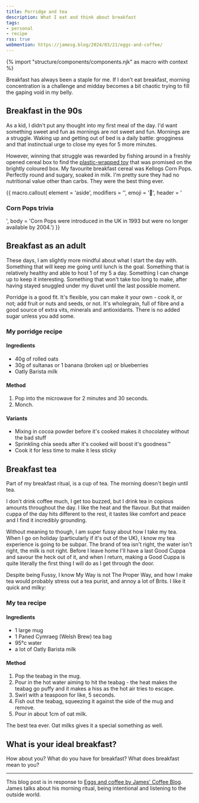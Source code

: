 ```yaml
---
title: Porridge and tea
description: What I eat and think about breakfast
tags:
- personal
- recipe
rss: true
webmention: https://jamesg.blog/2024/03/21/eggs-and-coffee/
---
```

{% import "structure/components/components.njk" as macro with context %}

Breakfast has always been a staple for me. If I don't eat breakfast, morning concentration is a challenge and midday becomes a bit chaotic trying to fill the gaping void in my belly.

## Breakfast in the 90s

As a kid, I didn't put any thought into my first meal of the day. I'd want something sweet and fun as mornings are not sweet and fun. Mornings are a struggle. Waking up and getting out of bed is a daily battle: grogginess and that instinctual urge to close my eyes for 5 more minutes.

However, winning that struggle was rewarded by fishing around in a freshly opened cereal box to find the [plastic-wrapped toy](https://en.wikipedia.org/wiki/Cereal_box_prize) that was promised on the brightly coloured box.
My favourite breakfast cereal was Kellogs Corn Pops. Perfectly round and sugary, soaked in milk. I'm pretty sure they had no nutritional value other than carbs. They were the best thing ever.

{{ macro.callout(
  element = 'aside',
  modifiers = '',
  emoji = '🥣',
  header = '<h3>Corn Pops trivia</h3>',
  body = 'Corn Pops were introduced in the UK in 1993 but were no longer available by 2004.') }}

## Breakfast as an adult

These days, I am slightly more mindful about what I start the day with. Something that will keep me going until lunch is the goal. Something that is relatively healthy and able to host 1 of my 5 a day. Something I can change up to keep it interesting. Something that won't take too long to make, after having stayed snuggled under my duvet until the last possible moment.

Porridge is a good fit. It's flexible, you can make it your own - cook it, or not; add fruit or nuts and seeds, or not. It's wholegrain, full of fibre and a good source of extra vits, minerals and antioxidants. There is no added sugar unless you add some.

### My porridge recipe

#### Ingredients

- 40g of rolled oats
- 30g of sultanas or 1 banana (broken up) or blueberries
- Oatly Barista milk

#### Method

1. Pop into the microwave for 2 minutes and 30 seconds.
1. Monch.

#### Variants
- Mixing in cocoa powder before it's cooked makes it chocolatey without the bad stuff
- Sprinkling chia seeds after it's cooked will boost it's goodness™️
- Cook it for less time to make it less sticky

## Breakfast tea

Part of my breakfast ritual, is a cup of tea. The morning doesn't begin until tea.

I don't drink coffee much, I get too buzzed, but I drink tea in copious amounts throughout the day. I like the heat and the flavour. But that maiden cuppa of the day hits different to the rest, it tastes like comfort and peace and I find it incredibly grounding.

Without meaning to though, I am super fussy about how I take my tea. When I go on holiday (particularly if it's out of the UK), I know my tea experience is going to be subpar. The brand of tea isn't right, the water isn't right, the milk is not right. Before I leave home I'll have a last Good Cuppa and savour the heck out of it, and when I return, making a Good Cuppa is quite literally the first thing I will do as I get through the door.

Despite being Fussy, I know My Way is not The Proper Way, and how I make tea would probably stress out a tea purist, and annoy a lot of Brits. I like it quick and milky:

### My tea recipe

#### Ingredients

- 1 large mug
- 1 Paned Cymraeg (Welsh Brew) tea bag
- 95°c water
- a lot of Oatly Barista milk

#### Method

1. Pop the teabag in the mug.
1. Pour in the hot water aiming to hit the teabag - the heat makes the teabag go puffy and it makes a hiss as the hot air tries to escape.
1. Swirl with a teaspoon for like, 5 seconds.
1. Fish out the teabag, squeezing it against the side of the mug and remove.
1. Pour in about 1cm of oat milk.

The best tea ever. Oat milks gives it a special something as well.

## What is your ideal breakfast?

How about you? What do you have for breakfast? What does breakfast mean to you?

---

This blog post is in response to <a href="https://jamesg.blog/2024/03/21/eggs-and-coffee/" rel="webmention">Eggs and coffee by James' Coffee Blog</a>. James talks about his morning ritual, being intentional and listening to the outside world.